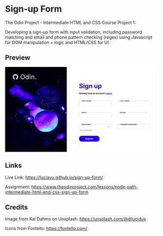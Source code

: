 # Sign-up Form
The Odin Project - Intermediate HTML and CSS Course Project 1:

Developing a sign-up form with input validation, including password matching and email and phone pattern checking (regex) using Javascript for DOM manipulation + logic and HTML/CSS for UI.

## Preview
![alt text](img/preview.png)
## Links
Live Link: https://luciavu.github.io/sign-up-form/

Assignment: https://www.theodinproject.com/lessons/node-path-intermediate-html-and-css-sign-up-form
## Credits
Image from Kai Dahms on Unsplash: https://unsplash.com/@dilucidus


Icons from Fontello: https://fontello.com/
